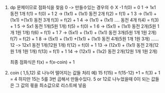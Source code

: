 1. dp 문제이므로 점화식을 찾음
   0 -> 만들수있는 경우의 수 X     -1                                       f(0) = 0
   1 -> 1x1                                동전 1개                        f(1) = f(0) + 1
   2 -> (1x1) + (1x1)                      동전 2개                        f(2) = f(1) + 1
   3 -> (1x1) + (1x1) +(1x1)               동전 3개                        f(3) = f(2) + 1
   4 -> (1x1) + (1x1)  ....                동전 4개                        f(4) = f(3) + 1
   5 -> 5x1                                동전 1개(5원 1개)               f(5) = f(0) + 1
   6 -> (5x1) + (1x1)                      동전 2개(5원 1개 1원 1개)       f(6) = f(1) + 1
   7 -> (5x1) + (1x1) + (1x1)              동전 3개(5원 1개 1원 2개)       f(7) = f(2) + 1
   8 -> (5x1) + (1x1) +(1x1) + (1x1)       동전 4개(5원 1개 1원 3개)
   ......
   12 -> 12x1                              동전 1개(12원 1개)              f(12) = f(0) + 1
   13 -> (12x1) + (1x1)                    동전 2개(12원 1개 1원 1개)      f(13) = f(1) + 1 
   14 -> (12x1) + (1x2)                    동전 2개(12원 1개 1원 2개)
   
   최종 점화식은
   f(x) = f(x-coin) + 1
 
 
2. coin ( 1,5,12) 로 나누어 떨어지는 값들 처리
    예) 15     f(15) = f(15-12) +1 = f(3) + 1 = 4
        하지만 15는 5를 3번 곱해서 만들수있다.
    5 or 12로 나누었을때 0이 되는 값들은 그 값의 몫을 최소값으로 리스트에 넣음
    
    
   

